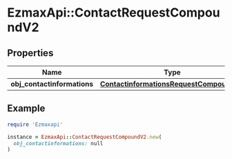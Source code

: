 # EzmaxApi::ContactRequestCompoundV2

## Properties

| Name | Type | Description | Notes |
| ---- | ---- | ----------- | ----- |
| **obj_contactinformations** | [**ContactinformationsRequestCompoundV2**](ContactinformationsRequestCompoundV2.md) |  |  |

## Example

```ruby
require 'Ezmaxapi'

instance = EzmaxApi::ContactRequestCompoundV2.new(
  obj_contactinformations: null
)
```

